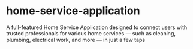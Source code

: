 # home-service-application
A full-featured Home Service Application designed to connect users with trusted professionals for various home services — such as cleaning, plumbing, electrical work, and more — in just a few taps
